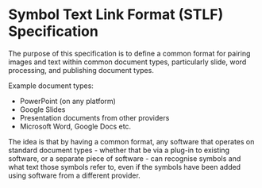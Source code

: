 # Symbol Text Link Format (STLF) Specification
The purpose of this specification is to define a common format for pairing images and text within common document types, particularly slide, word processing, and publishing document types.

Example document types:
* PowerPoint (on any platform)
* Google Slides
* Presentation documents from other providers
* Microsoft Word, Google Docs etc.

The idea is that by having a common format, any software that operates on standard document types - whether that be via a plug-in to existing software, or a separate piece of software - can recognise symbols and what text those symbols refer to, even if the symbols have been added using software from a different provider.

